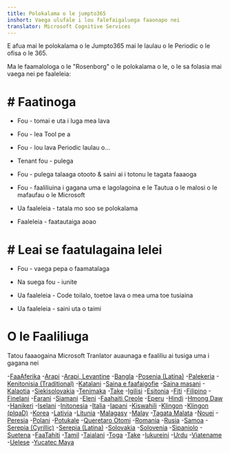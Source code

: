 ```yaml
---
title: Polokalama o le jumpto365
inshort: Vaega ulufale i lou falefaigaluega faaonapo nei
translator: Microsoft Cognitive Services
---
```



E afua mai le polokalama o le Jumpto365 mai le laulau o le Periodic o le ofisa o le 365. 

Ma le faamalologa o le "Rosenborg" o le polokalama o le, o le sa folasia mai vaega nei pe faaleleia:

# # Faatinoga

* Fou - tomai e uta i luga mea lava

* Fou - lea Tool pe a

* Fou - lou lava Periodic laulau o...

* Tenant fou - pulega

* Fou - pulega talaaga otooto & saini ai i totonu le tagata faaaoga

* Fou - faaliliuina i gagana uma e lagolagoina e le Tautua o le malosi o le mafaufau o le Microsoft

* Ua faaleleia - tatala mo soo se polokalama

* Faaleleia - faatautaiga aoao

# # Leai se faatulagaina lelei

* Fou - vaega pepa o faamatalaga

* Na suega fou - iunite

* Ua faaleleia - Code toilalo, toetoe lava o mea uma toe tusiaina

* Ua faaleleia - saini uta o taimi


# O le Faaliliuga
Tatou faaaogaina Microsoft Tranlator auaunaga e faaliliu ai tusiga uma i gagana nei

-[FaaAferika](https://preview.app.jumpto365.com/tool/jumpto365/language/af)
-[Arapi](https://preview.app.jumpto365.com/tool/jumpto365/language/ar)
-[Arapi, Levantine](https://preview.app.jumpto365.com/tool/jumpto365/language/apc)
-[Bangla](https://preview.app.jumpto365.com/tool/jumpto365/language/bn)
-[Posenia (Latina)](https://preview.app.jumpto365.com/tool/jumpto365/language/bs)
-[Palekeria](https://preview.app.jumpto365.com/tool/jumpto365/language/bg)
-[Kenitonisia (Traditional)](https://preview.app.jumpto365.com/tool/jumpto365/language/yue)
-[Katalani](https://preview.app.jumpto365.com/tool/jumpto365/language/ca)
-[Saina e faafaigofie](https://preview.app.jumpto365.com/tool/jumpto365/language/zh-Hans)
-[Saina masani](https://preview.app.jumpto365.com/tool/jumpto365/language/zh-Hant)
-[Kalaotia](https://preview.app.jumpto365.com/tool/jumpto365/language/hr)
-[Siekisolovakia](https://preview.app.jumpto365.com/tool/jumpto365/language/cs)
-[Tenimaka](https://preview.app.jumpto365.com/tool/jumpto365/language/da)
-[Take](https://preview.app.jumpto365.com/tool/jumpto365/language/nl)
-[Igilisi](https://preview.app.jumpto365.com/tool/jumpto365/language/en)
-[Esitonia](https://preview.app.jumpto365.com/tool/jumpto365/language/et)
-[Fiti](https://preview.app.jumpto365.com/tool/jumpto365/language/fj)
-[Filipino](https://preview.app.jumpto365.com/tool/jumpto365/language/fil)
-[Finelani](https://preview.app.jumpto365.com/tool/jumpto365/language/fi)
-[Farani](https://preview.app.jumpto365.com/tool/jumpto365/language/fr)
-[Siamani](https://preview.app.jumpto365.com/tool/jumpto365/language/de)
-[Eleni](https://preview.app.jumpto365.com/tool/jumpto365/language/el)
-[Faahaiti Creole](https://preview.app.jumpto365.com/tool/jumpto365/language/ht)
-[Eperu](https://preview.app.jumpto365.com/tool/jumpto365/language/he)
-[Hindi](https://preview.app.jumpto365.com/tool/jumpto365/language/hi)
-[Hmong Daw](https://preview.app.jumpto365.com/tool/jumpto365/language/mww)
-[Hanikeri](https://preview.app.jumpto365.com/tool/jumpto365/language/hu)
-[Iselani](https://preview.app.jumpto365.com/tool/jumpto365/language/is)
-[Initonesia](https://preview.app.jumpto365.com/tool/jumpto365/language/id)
-[Italia](https://preview.app.jumpto365.com/tool/jumpto365/language/it)
-[Iapani](https://preview.app.jumpto365.com/tool/jumpto365/language/ja)
-[Kiswahili](https://preview.app.jumpto365.com/tool/jumpto365/language/sw)
-[Klingon](https://preview.app.jumpto365.com/tool/jumpto365/language/tlh)
-[Klingon (plqaD)](https://preview.app.jumpto365.com/tool/jumpto365/language/tlh-Qaak)
-[Korea](https://preview.app.jumpto365.com/tool/jumpto365/language/ko)
-[Lativia](https://preview.app.jumpto365.com/tool/jumpto365/language/lv)
-[Litunia](https://preview.app.jumpto365.com/tool/jumpto365/language/lt)
-[Malagasy](https://preview.app.jumpto365.com/tool/jumpto365/language/mg)
-[Malay](https://preview.app.jumpto365.com/tool/jumpto365/language/ms)
-[Tagata Malata](https://preview.app.jumpto365.com/tool/jumpto365/language/mt)
-[Nouei](https://preview.app.jumpto365.com/tool/jumpto365/language/nb)
-[Peresia](https://preview.app.jumpto365.com/tool/jumpto365/language/fa)
-[Polani](https://preview.app.jumpto365.com/tool/jumpto365/language/pl)
-[Potukale](https://preview.app.jumpto365.com/tool/jumpto365/language/pt)
-[Queretaro Otomi](https://preview.app.jumpto365.com/tool/jumpto365/language/otq)
-[Romania](https://preview.app.jumpto365.com/tool/jumpto365/language/ro)
-[Rusia](https://preview.app.jumpto365.com/tool/jumpto365/language/ru)
-[Samoa](https://preview.app.jumpto365.com/tool/jumpto365/language/sm)
-[Serepia (Cyrillic)](https://preview.app.jumpto365.com/tool/jumpto365/language/sr-Cyrl)
-[Serepia (Latina)](https://preview.app.jumpto365.com/tool/jumpto365/language/sr-Latn)
-[Solovakia](https://preview.app.jumpto365.com/tool/jumpto365/language/sk)
-[Solovenia](https://preview.app.jumpto365.com/tool/jumpto365/language/sl)
-[Sipaniolo](https://preview.app.jumpto365.com/tool/jumpto365/language/es)
-[Suetena](https://preview.app.jumpto365.com/tool/jumpto365/language/sv)
-[FaaTahiti](https://preview.app.jumpto365.com/tool/jumpto365/language/ty)
-[Tamil](https://preview.app.jumpto365.com/tool/jumpto365/language/ta)
-[Taialani](https://preview.app.jumpto365.com/tool/jumpto365/language/th)
-[Toga](https://preview.app.jumpto365.com/tool/jumpto365/language/to)
-[Take](https://preview.app.jumpto365.com/tool/jumpto365/language/tr)
-[Iukureini](https://preview.app.jumpto365.com/tool/jumpto365/language/uk)
-[Urdu](https://preview.app.jumpto365.com/tool/jumpto365/language/ur)
-[Viatename](https://preview.app.jumpto365.com/tool/jumpto365/language/vi)
-[Uelese](https://preview.app.jumpto365.com/tool/jumpto365/language/cy)
-[Yucatec Maya](https://preview.app.jumpto365.com/tool/jumpto365/language/yua)

